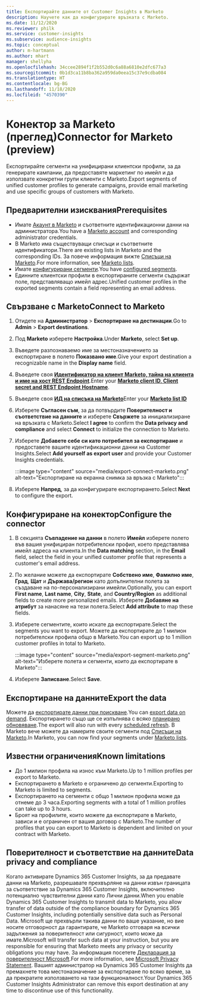 ```yaml
---
title: Експортирайте данните от Customer Insights в Marketo
description: Научете как да конфигурирате връзката с Marketo.
ms.date: 11/12/2020
ms.reviewer: philk
ms.service: customer-insights
ms.subservice: audience-insights
ms.topic: conceptual
author: m-hartmann
ms.author: mhart
manager: shellyha
ms.openlocfilehash: 34ccee2894f1f2b552d0c6a88a6810e2dfc677a3
ms.sourcegitcommit: 0b1d3ca11b8ba362a959da0eea15c37e9cdba084
ms.translationtype: HT
ms.contentlocale: bg-BG
ms.lasthandoff: 11/18/2020
ms.locfileid: "4570390"
---
```

# <a name="connector-for-marketo-preview"></a><span data-ttu-id="1f72b-103">Конектор за Marketo (преглед)</span><span class="sxs-lookup"><span data-stu-id="1f72b-103">Connector for Marketo (preview)</span></span>

<span data-ttu-id="1f72b-104">Експортирайте сегменти на унифицирани клиентски профили, за да генерирате кампании, да предоставяте маркетинг по имейл и да използвате конкретни групи клиенти с Marketo.</span><span class="sxs-lookup"><span data-stu-id="1f72b-104">Export segments of unified customer profiles to generate campaigns, provide email marketing and use specific groups of customers with Marketo.</span></span>

## <a name="prerequisites"></a><span data-ttu-id="1f72b-105">Предварителни изисквания</span><span class="sxs-lookup"><span data-stu-id="1f72b-105">Prerequisites</span></span>

-   <span data-ttu-id="1f72b-106">Имате [Акаунт в Marketo](https://login.marketo.com/) и съответните идентификационни данни на администратора.</span><span class="sxs-lookup"><span data-stu-id="1f72b-106">You have a [Marketo account](https://login.marketo.com/) and corresponding administrator credentials.</span></span>
-   <span data-ttu-id="1f72b-107">В Marketo има съществуващи списъци и съответните идентификатори.</span><span class="sxs-lookup"><span data-stu-id="1f72b-107">There are existing lists in Marketo and the corresponding IDs.</span></span> <span data-ttu-id="1f72b-108">За повече информация вижте [Списъци на Marketo](https://docs.marketo.com/display/public/DOCS/Understanding+Static+Lists).</span><span class="sxs-lookup"><span data-stu-id="1f72b-108">For more information, see [Marketo lists](https://docs.marketo.com/display/public/DOCS/Understanding+Static+Lists).</span></span>
-   <span data-ttu-id="1f72b-109">Имате [конфигурирани сегменти](segments.md).</span><span class="sxs-lookup"><span data-stu-id="1f72b-109">You have [configured segments](segments.md).</span></span>
-   <span data-ttu-id="1f72b-110">Единните клиентски профили в експортираните сегменти съдържат поле, представляващо имейл адрес.</span><span class="sxs-lookup"><span data-stu-id="1f72b-110">Unified customer profiles in the exported segments contain a field representing an email address.</span></span>

## <a name="connect-to-marketo"></a><span data-ttu-id="1f72b-111">Свързване с Marketo</span><span class="sxs-lookup"><span data-stu-id="1f72b-111">Connect to Marketo</span></span>

1. <span data-ttu-id="1f72b-112">Отидете на **Администратор** > **Експортиране на дестинации**.</span><span class="sxs-lookup"><span data-stu-id="1f72b-112">Go to **Admin** > **Export destinations**.</span></span>

1. <span data-ttu-id="1f72b-113">Под **Marketo** изберете **Настройка**.</span><span class="sxs-lookup"><span data-stu-id="1f72b-113">Under **Marketo**, select **Set up**.</span></span>

1. <span data-ttu-id="1f72b-114">Въведете разпознаваемо име за местоназначението за експортиране в полето **Показвано име**.</span><span class="sxs-lookup"><span data-stu-id="1f72b-114">Give your export destination a recognizable name in the **Display name** field.</span></span>

1. <span data-ttu-id="1f72b-115">Въведете своя **[Идентификатор на клиент Marketo, тайна на клиента и име на хост REST Endpoint](https://developers.marketo.com/rest-api/authentication/)**.</span><span class="sxs-lookup"><span data-stu-id="1f72b-115">Enter your **[Marketo client ID, Client secret and REST Endpoint Hostname](https://developers.marketo.com/rest-api/authentication/)**.</span></span>

1. <span data-ttu-id="1f72b-116">Въведете своя **[ИД на списъка на Marketo](https://docs.marketo.com/display/public/DOCS/Understanding+Static+Lists)**</span><span class="sxs-lookup"><span data-stu-id="1f72b-116">Enter your **[Marketo list ID](https://docs.marketo.com/display/public/DOCS/Understanding+Static+Lists)**</span></span> 

1. <span data-ttu-id="1f72b-117">Изберете **Съгласен съм**, за да потвърдите **Поверителност и съответствие на данните** и изберете **Свържете** за инициализиране на връзката с Marketo.</span><span class="sxs-lookup"><span data-stu-id="1f72b-117">Select **I agree** to confirm the **Data privacy and compliance** and select **Connect** to initialize the connection to Marketo.</span></span>

1. <span data-ttu-id="1f72b-118">Изберете **Добавете себе си като потребител за експортиране** и предоставете вашите идентификационни данни на Customer Insights.</span><span class="sxs-lookup"><span data-stu-id="1f72b-118">Select **Add yourself as export user** and provide your Customer Insights credentials.</span></span>

   :::image type="content" source="media/export-connect-marketo.png" alt-text="Експортиране на екранна снимка за връзка с Marketo":::

1. <span data-ttu-id="1f72b-120">Изберете **Напред**, за да конфигурирате експортирането.</span><span class="sxs-lookup"><span data-stu-id="1f72b-120">Select **Next** to configure the export.</span></span>

## <a name="configure-the-connector"></a><span data-ttu-id="1f72b-121">Конфигуриране на конектор</span><span class="sxs-lookup"><span data-stu-id="1f72b-121">Configure the connector</span></span>

1. <span data-ttu-id="1f72b-122">В секцията **Съвпадение на данни** в полето **Имейл** изберете полето във вашия унифициран потребителски профил, което представлява имейл адреса на клиента.</span><span class="sxs-lookup"><span data-stu-id="1f72b-122">In the **Data matching** section, in the **Email** field, select the field in your unified customer profile that represents a customer's email address.</span></span> 

1. <span data-ttu-id="1f72b-123">По желание можете да експортирате **Собствено име**, **Фамилно име**, **Град**, **Щат** и **Държава/регион** като допълнителни полета за създаване на по-персонализирани имейли.</span><span class="sxs-lookup"><span data-stu-id="1f72b-123">Optionally, you can export **First name**, **Last name**, **City**, **State**, and **Country/Region**  as additional fields to create more personalized emails.</span></span> <span data-ttu-id="1f72b-124">Изберете **Добавяне на атрибут** за нанасяне на тези полета.</span><span class="sxs-lookup"><span data-stu-id="1f72b-124">Select **Add attribute** to map these fields.</span></span>

1. <span data-ttu-id="1f72b-125">Изберете сегментите, които искате да експортирате.</span><span class="sxs-lookup"><span data-stu-id="1f72b-125">Select the segments you want to export.</span></span> <span data-ttu-id="1f72b-126">Можете да експортирате до 1 милион потребителски профила общо в Marketo.</span><span class="sxs-lookup"><span data-stu-id="1f72b-126">You can export up to 1 million customer profiles in total to Marketo.</span></span>

   :::image type="content" source="media/export-segment-marketo.png" alt-text="Изберете полета и сегменти, които да експортирате в Marketo":::

1. <span data-ttu-id="1f72b-128">Изберете **Записване**.</span><span class="sxs-lookup"><span data-stu-id="1f72b-128">Select **Save**.</span></span>

## <a name="export-the-data"></a><span data-ttu-id="1f72b-129">Експортиране на данните</span><span class="sxs-lookup"><span data-stu-id="1f72b-129">Export the data</span></span>

<span data-ttu-id="1f72b-130">Можете да [експортирате данни при поискване](export-destinations.md).</span><span class="sxs-lookup"><span data-stu-id="1f72b-130">You can [export data on demand](export-destinations.md).</span></span> <span data-ttu-id="1f72b-131">Експортирането също ще се изпълнява с всяко [планирано обновяване](system.md#schedule-tab).</span><span class="sxs-lookup"><span data-stu-id="1f72b-131">The export will also run with every [scheduled refresh](system.md#schedule-tab).</span></span> <span data-ttu-id="1f72b-132">В Marketo вече можете да намерите своите сегменти под [Списъци на Marketo](ttps://docs.marketo.com/display/public/DOCS/Understanding+Static+Lists).</span><span class="sxs-lookup"><span data-stu-id="1f72b-132">In Marketo, you can now find your segments under [Marketo lists](ttps://docs.marketo.com/display/public/DOCS/Understanding+Static+Lists).</span></span>

## <a name="known-limitations"></a><span data-ttu-id="1f72b-133">Известни ограничения</span><span class="sxs-lookup"><span data-stu-id="1f72b-133">Known limitations</span></span>

- <span data-ttu-id="1f72b-134">До 1 милион профила на износ към Marketo.</span><span class="sxs-lookup"><span data-stu-id="1f72b-134">Up to 1 million profiles per export to Marketo.</span></span>
- <span data-ttu-id="1f72b-135">Експортирането в Marketo е ограничено до сегменти.</span><span class="sxs-lookup"><span data-stu-id="1f72b-135">Exporting to Marketo is limited to segments.</span></span>
- <span data-ttu-id="1f72b-136">Експортирането на сегменти с общо 1 милион профила може да отнеме до 3 часа.</span><span class="sxs-lookup"><span data-stu-id="1f72b-136">Exporting segments with a total of 1 million profiles can take up to 3 hours.</span></span> 
- <span data-ttu-id="1f72b-137">Броят на профилите, които можете да експортирате в Marketo, зависи и е ограничен от вашия договор с Marketo.</span><span class="sxs-lookup"><span data-stu-id="1f72b-137">The number of profiles that you can export to Marketo is dependent and limited on your contract with Marketo.</span></span>

## <a name="data-privacy-and-compliance"></a><span data-ttu-id="1f72b-138">Поверителност и съответствие на данните</span><span class="sxs-lookup"><span data-stu-id="1f72b-138">Data privacy and compliance</span></span>

<span data-ttu-id="1f72b-139">Когато активирате Dynamics 365 Customer Insights, за да предавате данни на Marketo, разрешавате прехвърляне на данни извън границата за съответствие за Dynamics 365 Customer Insights, включително потенциално чувствителни данни като Лични данни.</span><span class="sxs-lookup"><span data-stu-id="1f72b-139">When you enable Dynamics 365 Customer Insights to transmit data to Marketo, you allow transfer of data outside of the compliance boundary for Dynamics 365 Customer Insights, including potentially sensitive data such as Personal Data.</span></span> <span data-ttu-id="1f72b-140">Microsoft ще прехвърли такива данни по ваше указание, но вие носите отговорност да гарантирате, че Marketo отговаря на всички задължения за поверителност или сигурност, които може да имате.</span><span class="sxs-lookup"><span data-stu-id="1f72b-140">Microsoft will transfer such data at your instruction, but you are responsible for ensuring that Marketo meets any privacy or security obligations you may have.</span></span> <span data-ttu-id="1f72b-141">За информация посетете [Декларация за поверителност Microsoft](https://go.microsoft.com/fwlink/?linkid=396732).</span><span class="sxs-lookup"><span data-stu-id="1f72b-141">For more information, see [Microsoft Privacy Statement](https://go.microsoft.com/fwlink/?linkid=396732).</span></span>
<span data-ttu-id="1f72b-142">Вашият администратор на Dynamics 365 Customer Insights да премахнете това местоназначение за експортиране по всяко време, за да прекратите използването на тази функционалност.</span><span class="sxs-lookup"><span data-stu-id="1f72b-142">Your Dynamics 365 Customer Insights Administrator can remove this export destination at any time to discontinue use of this functionality.</span></span>
